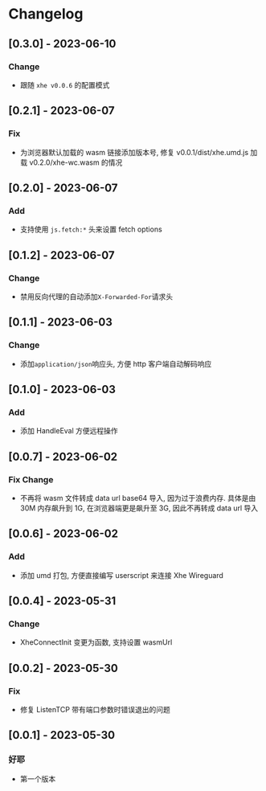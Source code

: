 # Changelog

## [0.3.0] - 2023-06-10

### Change

- 跟随 `xhe v0.0.6` 的配置模式

## [0.2.1] - 2023-06-07

### Fix

- 为浏览器默认加载的 wasm 链接添加版本号, 修复 v0.0.1/dist/xhe.umd.js 加载 v0.2.0/xhe-wc.wasm 的情况

## [0.2.0] - 2023-06-07

### Add

- 支持使用 `js.fetch:*` 头来设置 fetch options

## [0.1.2] - 2023-06-07

### Change

- 禁用反向代理的自动添加`X-Forwarded-For`请求头

## [0.1.1] - 2023-06-03

### Change

- 添加`application/json`响应头, 方便 http 客户端自动解码响应

## [0.1.0] - 2023-06-03

### Add

- 添加 HandleEval 方便远程操作

## [0.0.7] - 2023-06-02

### Fix Change

- 不再将 wasm 文件转成 data url base64 导入, 因为过于浪费内存. 具体是由 30M 内存飙升到 1G, 在浏览器端更是飙升至 3G, 因此不再转成 data url 导入

## [0.0.6] - 2023-06-02

### Add

- 添加 umd 打包, 方便直接编写 userscript 来连接 Xhe Wireguard

## [0.0.4] - 2023-05-31

### Change

- XheConnectInit 变更为函数, 支持设置 wasmUrl

## [0.0.2] - 2023-05-30

### Fix

- 修复 ListenTCP 带有端口参数时错误退出的问题

## [0.0.1] - 2023-05-30

### 好耶

- 第一个版本
